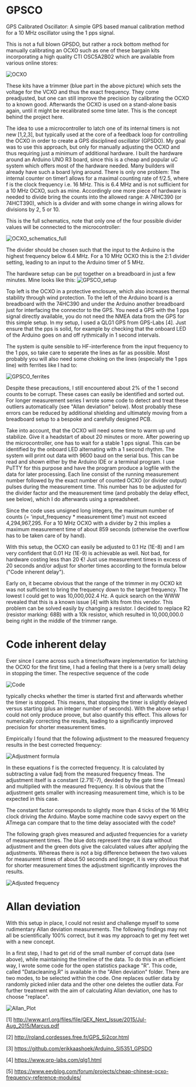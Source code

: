 # GPSCO
GPS Calibrated Oscillator: A simple GPS based manual calibration method for a 10 MHz oscillator using the 1 pps signal.

This is not a full blown GPSDO, but rather a rock bottom method for manually calibrating an OCXO such
as one of these bargain kits incorporating a high quality CTI OSC5A2B02 which are available from various online stores:

![OCXO](https://github.com/christophschwaerzler/GPSCO/assets/151140591/9bcd4fed-32d4-4c5d-ad9c-726201224459)

These kits have a trimmer (blue part in the above picture) which sets the voltage for the VCXO and thus the exact frequency.
They come preadjusted, but one can still improve the precision by calibrating the OCXO to a known good.
Afterwards the OCXO is used on a stand-alone basis again, until it might be recalibrated some time later.
This is the concept behind the project here.


The idea to use a microcontroller to latch one of its internal timers is not new [1,2,3], but typically used at the
core of a feedback loop for controlling the OCXO in order to create a GPS disciplined oscillator (GPSDO). My goal
was to use this approach, but only for manually adjusting the OCXO and thus requiring just a minimum of additional
hardware.
I built the hardware around an Arduino UNO R3 board, since this is a cheap and popular uC system which offers most of
the hardware needed. Many builders will already have such a board lying around. There is only one problem:
The internal counter on timer1 allows for a maximal counting rate of f/2.5, where f is the clock frequency i.e. 16 MHz.
This is 6.4 MHz and is not sufficient for a 10 MHz OCXO, such as mine. Accordingly one more piece of hardware is needed
to divide bring the counts into the allowed range: A 74HC390 (or 74HCT390), which is a divider and with some change in
wiring allows for divisions by 2, 5 or 10.

This is the full schematics, note that only one of the four possible divider values will be connected to the microcontroller:

![OCXO_schematics_full](https://github.com/christophschwaerzler/GPSCO/assets/151140591/23832137-ae0a-4a30-8c26-318da26e637a)

The divider should be chosen such that the input to the Arduino is the highest frequency below 6.4 MHz. For a
10 MHz OCXO this is the 2:1 divider setting, leading to an input to the Arduino timer of 5 MHz.

The hardware setup can be put together on a breadboard in just a few minutes. Mine looks like this:
![GPSCO_setup](https://github.com/christophschwaerzler/GPSCO/assets/151140591/38020d42-44e5-461f-b481-1b859744947c)

Top left is the OCXO in a protective enclosure, which also increases thermal stability through wind protection.
To the left of the Arduino board is a breadboard with the 74HC390 and under the Arduino another breadboard just
for interfacing the connector to the GPS. You need a GPS with the 1 pps signal directly available, you do not
need the NMEA data from the GPS for this simple setup. In my setup, I used a QLG1 GPS from GPS-Labs [4].
Just ensure that the pps is solid, for example by checking that the onboard LED of the Arduino goes on and off
rythmically in 1 second intervals.

The system is quite sensible to HF-interference from the input frequency to the 1 pps, so take care to seperate the lines as
far as possible. Most probably you will also need some choking on the lines (especially the 1 pps line) with ferrites
like I had to:

![GPSCO_ferrites](https://github.com/christophschwaerzler/GPSCO/assets/151140591/d6658d51-1d59-4ee9-bc1d-f81a0125335e)

Despite these precautions, I still encountered about 2% of the 1 second counts to be corrupt. These cases can easily be 
identified and sorted out. For longer measurement series I wrote some code to detect and treat these outliers 
automatically (see "Allan deviation" below). Most probably these errors can be reduced by additional shielding and
ultimately moving from a breadboard setup to a bespoke and carefully designed PCB.

Take into account, that the OCXO will need some time to warm up und stabilize. Give it a headstart of about 20 minutes or more.
After powering up the microcontroller, one has to wait for a stable 1 pps signal. This can be identified by the onboard
LED alternating with a 1 second rhythm. The system will print out data with 9600 baud on the serial bus. This can be
read and shown either by the Arduino IDE or a terminal program. I use PuTTY for this purpose and have the program
produce a logfile with the data for later processing. Each line consist of the running measurement number followed by
the exact number of counted OCXO (or divider output) pulses during the measurement time. This number has to be adjusted
for the divider factor and the measurement time (and probably the delay effect, see below), which I do afterwards using
a spreadsheet.

Since the code uses unsigned long integers, the maximum number of counts (= 'input_frequency * measurement time') must
not exceed 4,294,967,295. For a 10 MHz OCXO with a divider by 2 this implies a maximum measurement time of about
859 seconds (otherwise the overflow has to be taken care of by hand).

With this setup, the OCXO can easily be adjusted to 0.1 Hz (1E-8) and I am very confident that 0.01 Hz (1E-9) is
achievable as well. Not bad, for hardware costing less than 20 €! Just use measurement times in excess of 20 seconds
and/or adjust for shorter times according to the formula below ("Code inherent delay").
 
Early on, it became obvious that the range of the trimmer in my OCXO kit was not sufficient to bring the frequency down
to the target frequency. The lowest I could get to was 10,000,002.4 Hz. A quick search on the WWW revealed that this is
a known issue [4] with kits from this vendor. This problem can be solved easily by changing a resistor. I decided to replace
R2 (resistor marking: 68B) with a 10k resistor, which resulted in 10,000,000.0 being right in the middle of the trimmer range.

# Code inherent delay

Ever since I came across such a timer/software implementation for latching the OCXO for the first time, I had a feeling
that there is a (very small) delay in stopping the timer. The respective sequence of the code

![Code](https://github.com/christophschwaerzler/GPSCO/assets/151140591/87d551d4-96dc-450d-941f-ee95067e6c10)

typically checks whether the timer is started first and afterwards whether the timer is stopped. This means, that stopping 
the timer is slightly delayed versus starting (plus an integer number of seconds). With the above setup I could
not only produce proove, but also quantify this effect. This allows for numerically correcting the results, leading to a significantly
improved precision for shorter measurement times.

Empirically I found that the following adjustment to the measured frequency results in the best corrected frequency:

![Adjustment formula](https://github.com/christophschwaerzler/GPSCO/assets/151140591/1026108e-9dd3-4af0-98c4-6f16276ef480)

In these equations f is the corrected frequency. It is calculated by subtracting a value fadj from the measured
frequency fmeas. The adjustment itself is a constant (2.71E-7), devided by the gate time (Tmeas) and multiplied with the measured
frequency. It is obvious that the adjustment gets smaller with increasing measurement time, which is to be expected in this case.

The constant factor corresponds to slightly more than 4 ticks of the 16 MHz clock driving the Arduino. Maybe some machine code
savvy expert on the ATmega can compare that to the time delay associated with the code?

The following graph gives measured and adjusted frequencies for a variety of measurement times. The blue dots represent the raw data without 
adjustment and the green dots give the calculated values after applying the adjustments. Whereas there is not a big difference between the 
two values for measuremt times of about 50 seconds and longer, it is very obvious that for shorter measurement times the adjustment 
significantly improves the results.

![Adjusted frequency](https://github.com/christophschwaerzler/GPSCO/assets/151140591/25fbdfb6-aa32-4daf-bea6-775d403ad26d)

# Allan deviation

With this setup in place, I could not resist and challenge myself to some rudimentary Allan deviation measurements. The following
findings may not all be scientifically 100% correct, but it was my approach to get my feet wet with a new concept.

In a first step, I had to get rid of the small number of corrupt data (see above), while maintaining the timeline of the data.
To do this in an efficient way, I wrote some code for the open statistics package "R". This code, called "Datacleaning.R" is
available in the "Allen deviation" folder. There are two modes, to be selected within the code. One replaces outlier data by
randomly picked inlier data and the other one deletes the outlier data. For further treatment with the aim of calculating
Allan deviation, one has to choose "replace".

![Allan_Plot](https://github.com/christophschwaerzler/GPSCO/assets/151140591/69e55622-4e56-4dcd-a69e-fd1c56f6615d)



[1] http://www.arrl.org/files/file/QEX_Next_Issue/2015/Jul-Aug_2015/Marcus.pdf

[2] http://roland.cordesses.free.fr/GPS_Si2cor.html

[3] https://github.com/erikkaashoek/Arduino_SI5351_GPSDO

[4] https://www.qrp-labs.com/qlg1.html

[5] https://www.eevblog.com/forum/projects/cheap-chinese-ocxo-frequency-reference-modules/
